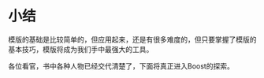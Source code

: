 # 小结

模版的基础是比较简单的，但应用起来，还是有很多难度的，但只要掌握了模版的基本技巧，模版将成为我们手中最强大的工具。

各位看官，书中各种人物已经交代清楚了，下面将真正进入Boost的探索。

